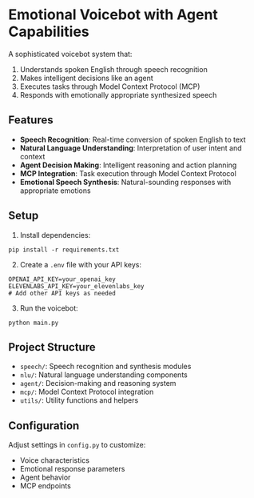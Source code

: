 # Emotional Voicebot with Agent Capabilities

A sophisticated voicebot system that:
1. Understands spoken English through speech recognition
2. Makes intelligent decisions like an agent
3. Executes tasks through Model Context Protocol (MCP)
4. Responds with emotionally appropriate synthesized speech

## Features

- **Speech Recognition**: Real-time conversion of spoken English to text
- **Natural Language Understanding**: Interpretation of user intent and context
- **Agent Decision Making**: Intelligent reasoning and action planning
- **MCP Integration**: Task execution through Model Context Protocol
- **Emotional Speech Synthesis**: Natural-sounding responses with appropriate emotions

## Setup

1. Install dependencies:
```
pip install -r requirements.txt
```

2. Create a `.env` file with your API keys:
```
OPENAI_API_KEY=your_openai_key
ELEVENLABS_API_KEY=your_elevenlabs_key
# Add other API keys as needed
```

3. Run the voicebot:
```
python main.py
```

## Project Structure

- `speech/`: Speech recognition and synthesis modules
- `nlu/`: Natural language understanding components
- `agent/`: Decision-making and reasoning system
- `mcp/`: Model Context Protocol integration
- `utils/`: Utility functions and helpers

## Configuration

Adjust settings in `config.py` to customize:
- Voice characteristics
- Emotional response parameters
- Agent behavior
- MCP endpoints
